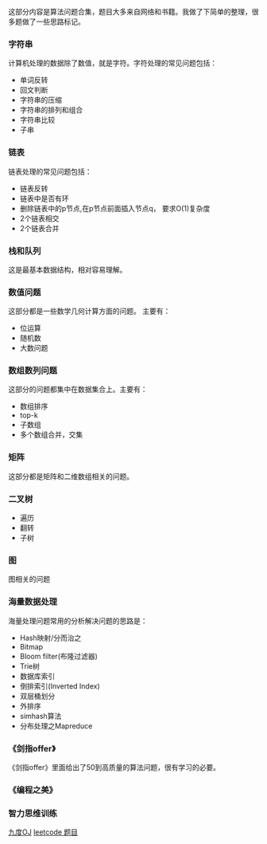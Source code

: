
这部分内容是算法问题合集，题目大多来自网络和书籍。我做了下简单的整理，很多题做了一些思路标记。


### 字符串

计算机处理的数据除了数值，就是字符。字符处理的常见问题包括：

* 单词反转  
* 回文判断  
* 字符串的压缩  
* 字符串的排列和组合  
* 字符串比较  
* 子串  

 

### 链表

链表处理的常见问题包括：

* 链表反转
* 链表中是否有环
* 删除链表中的p节点,在p节点前面插入节点q， 要求O(1)复杂度
* 2个链表相交
* 2个链表合并


### 栈和队列

这是最基本数据结构，相对容易理解。



### 数值问题

这部分都是一些数学几何计算方面的问题。  主要有：

* 位运算
* 随机数
* 大数问题


### 数组数列问题


这部分的问题都集中在数据集合上。主要有：

* 数组排序
* top-k
* 子数组
* 多个数组合并，交集


### 矩阵

这部分都是矩阵和二维数组相关的问题。


### 二叉树


* 遍历
* 翻转
* 子树



### 图

图相关的问题


### 海量数据处理


海量处理问题常用的分析解决问题的思路是：

* Hash映射/分而治之
* Bitmap
* Bloom filter(布隆过滤器)
* Trie树
* 数据库索引
* 倒排索引(Inverted Index)
* 双层桶划分
* 外排序
* simhash算法
* 分布处理之Mapreduce


### 《剑指offer》

《剑指offer》里面给出了50到高质量的算法问题，很有学习的必要。


### 《编程之美》


### 智力思维训练



[九度OJ](http://ac.jobdu.com/index.php)
[leetcode 题目](https://leetcode.com/)




